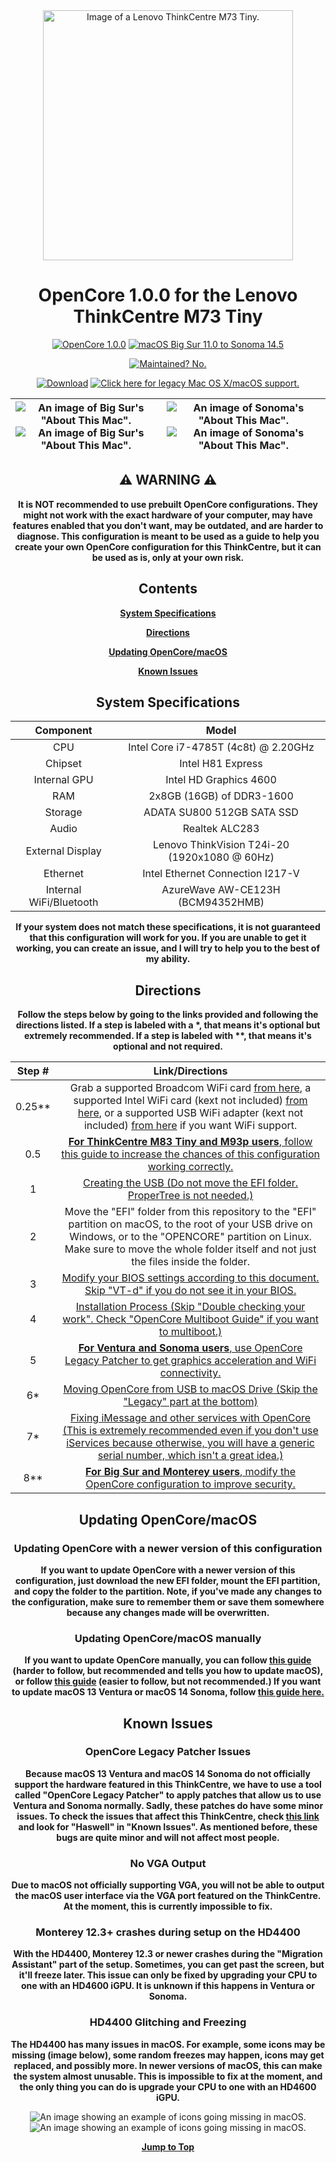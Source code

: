 <div align="center">

  <img src="https://github.com/UHDbits/M73-Tiny-OpenCore/raw/main/Resources/Images/ThinkCentre.png" alt="Image of a Lenovo ThinkCentre M73 Tiny." width="400px"/>
  
  # **OpenCore 1.0.0 for the Lenovo ThinkCentre M73 Tiny**
  
  [![OpenCore 1.0.0](https://img.shields.io/badge/OpenCore-1.0.0-004852)](https://github.com/acidanthera/OpenCorePkg)
  [![macOS Big Sur 11.0 to Sonoma 14.5](https://img.shields.io/badge/macOS-Big%20Sur%2011.0%20to%20Sonoma%2014.5-7D1B35?logo=apple)](https://apple.com/macos/sonoma)

  [![Maintained? No.](https://img.shields.io/badge/Maintained%3F-No.-red.svg)](/Resources/Documentation/Maintenance.md)
  
  [![Download](https://img.shields.io/badge/Download-114B14?logo=data:image/svg+xml;base64,PHN2ZyB4bWxucz0iaHR0cDovL3d3dy53My5vcmcvMjAwMC9zdmciIHZpZXdCb3g9IjAgMCAyNCAyNCIgd2lkdGg9IjI0IiBoZWlnaHQ9IjI0Ij48cGF0aCBkPSJNNC45NyAxMS4wM2EuNzUuNzUgMCAxIDEgMS4wNi0xLjA2TDExIDE0Ljk0VjIuNzVhLjc1Ljc1IDAgMCAxIDEuNSAwdjEyLjE5bDQuOTctNC45N2EuNzUuNzUgMCAxIDEgMS4wNiAxLjA2bC02LjI1IDYuMjVhLjc1Ljc1IDAgMCAxLTEuMDYgMGwtNi4yNS02LjI1Wm0tLjIyIDkuNDdhLjc1Ljc1IDAgMCAwIDAgMS41aDE0LjVhLjc1Ljc1IDAgMCAwIDAtMS41SDQuNzVaIiBzdHlsZT0iZmlsbDojZmZmZmZmIj48L3BhdGg+PC9zdmc+)](https://github.com/UHDbits/M73-Tiny-OpenCore/releases/latest)
  [![Click here for legacy Mac OS X/macOS support.](https://img.shields.io/badge/Click%20here%20for%20legacy%20Mac%20OS%20X%2FmacOS%20support.-792316)](https://github.com/UHDbits/M73-Tiny-OpenCore/tree/legacy)
  
  | ![An image of Big Sur's "About This Mac".](/Resources/Images/About%20This%20Mac/DarkBigSurAboutThisMac.png#gh-dark-mode-only) ![An image of Big Sur's "About This Mac".](/Resources/Images/About%20This%20Mac/LightBigSurAboutThisMac.png#gh-light-mode-only) | ![An image of Sonoma's "About This Mac".](/Resources/Images/About%20This%20Mac/DarkSonomaAboutThisMac.png#gh-dark-mode-only) ![An image of Sonoma's "About This Mac".](/Resources/Images/About%20This%20Mac/LightSonomaAboutThisMac.png#gh-light-mode-only) |
  | ----------------------------------------- | ----------------------------------------- |
  
  ## ⚠️ WARNING ⚠️
  
  **It is NOT recommended to use prebuilt OpenCore configurations. They might not work with the exact hardware of your computer, may have features enabled that you don't want, may be outdated, and are harder to diagnose. This configuration is meant to be used as a guide to help you create your own OpenCore configuration for this ThinkCentre, but it can be used as is, only at your own risk.**
  
  ## Contents
  
  [**System Specifications**](#system-specifications)
  
  [**Directions**](#directions)

  [**Updating OpenCore/macOS**](#updating-opencoremacos)

  [**Known Issues**](#known-issues)
  
  ## System Specifications
  
  | Component | Model |
  | :-: | :-: |
  | CPU | Intel Core i7-4785T (4c8t) @ 2.20GHz |
  | Chipset | Intel H81 Express |
  | Internal GPU | Intel HD Graphics 4600 |
  | RAM | 2x8GB (16GB) of DDR3-1600 |
  | Storage | ADATA SU800 512GB SATA SSD |
  | Audio | Realtek ALC283 |
  | External Display | Lenovo ThinkVision T24i-20 (1920x1080 @ 60Hz)
  | Ethernet | Intel Ethernet Connection I217-V |
  | Internal WiFi/Bluetooth | AzureWave AW-CE123H (BCM94352HMB) |
  
  **If your system does not match these specifications, it is not guaranteed that this configuration will work for you. If you are unable to get it working, you can create an issue, and I will try to help you to the best of my ability.**

  ## Directions
  
  **Follow the steps below by going to the links provided and following the directions listed. If a step is labeled with a &#42;, that means it's optional but extremely recommended. If a step is labeled with &#42;&#42;, that means it's optional and not required.**

  | Step # | Link/Directions |
  | :-: | :-: |
  | 0.25** | Grab a supported Broadcom WiFi card [from here](https://dortania.github.io/Wireless-Buyers-Guide/types-of-wireless-card/mpcie.html), a supported Intel WiFi card (kext not included) [from here](https://openintelwireless.github.io/itlwm/Compat.html#), or a supported USB WiFi adapter (kext not included) [from here](https://github.com/chris1111/Wireless-USB-OC-Big-Sur-Adapter#%EF%B8%8E---known-working-and-testing-adapter) if you want WiFi support. |
  | 0.5 | [**For ThinkCentre M83 Tiny and M93p users**, follow this guide to increase the chances of this configuration working correctly.](/Resources/Documentation/M83andM93.md) |
  | 1 | [Creating the USB (Do not move the EFI folder. ProperTree is not needed.)](https://dortania.github.io/OpenCore-Install-Guide/installer-guide/#making-the-installer) |
  | 2 | Move the "EFI" folder from this repository to the "EFI" partition on macOS, to the root of your USB drive on Windows, or to the "OPENCORE" partition on Linux. Make sure to move the whole folder itself and not just the files inside the folder. |
  | 3 | [Modify your BIOS settings according to this document. Skip "VT-d" if you do not see it in your BIOS.](/Resources/Documentation/BIOSSettings.md) |
  | 4 | [Installation Process (Skip "Double checking your work". Check "OpenCore Multiboot Guide" if you want to multiboot.)](https://dortania.github.io/OpenCore-Install-Guide/installation/installation-process.html#booting-the-opencore-usb) |
  | 5 | [**For Ventura and Sonoma users**, use OpenCore Legacy Patcher to get graphics acceleration and WiFi connectivity.](/Resources/Documentation/OCLP.md) |
  | 6* | [Moving OpenCore from USB to macOS Drive (Skip the "Legacy" part at the bottom)](https://dortania.github.io/OpenCore-Post-Install/universal/oc2hdd.html) |
  | 7* | [Fixing iMessage and other services with OpenCore (This is extremely recommended even if you don't use iServices because otherwise, you will have a generic serial number, which isn't a great idea.)](https://dortania.github.io/OpenCore-Post-Install/universal/iservices.html) |
  | 8** | [**For Big Sur and Monterey users**, modify the OpenCore configuration to improve security.](/Resources/Documentation/Security.md) |

  ## Updating OpenCore/macOS
  
  ### Updating OpenCore with a newer version of this configuration
  **If you want to update OpenCore with a newer version of this configuration, just download the new EFI folder, mount the EFI partition, and copy the folder to the partition. Note, if you've made any changes to the configuration, make sure to remember them or save them somewhere because any changes made will be overwritten.**

  ### Updating OpenCore/macOS manually
  **If you want to update OpenCore manually, you can follow [this guide](https://dortania.github.io/OpenCore-Post-Install/universal/update.html#updating-opencore) (harder to follow, but recommended and tells you how to update macOS), or follow [this guide](https://www.insanelymac.com/forum/topic/347035-guide-updating-and-maintaining-opencore-new-method/) (easier to follow, but not recommended.) If you want to update macOS 13 Ventura or macOS 14 Sonoma, follow [this guide here.](/Resources/Documentation/OCLP.md#before-updating-macos)**

  ## Known Issues

  ### OpenCore Legacy Patcher Issues
  **Because macOS 13 Ventura and macOS 14 Sonoma do not officially support the hardware featured in this ThinkCentre, we have to use a tool called "OpenCore Legacy Patcher" to apply patches that allow us to use Ventura and Sonoma normally. Sadly, these patches do have some minor issues. To check the issues that affect this ThinkCentre, check [this link](https://github.com/dortania/OpenCore-Legacy-Patcher/issues/1008/) and look for "Haswell" in "Known Issues". As mentioned before, these bugs are quite minor and will not affect most people.**

  ### No VGA Output
  **Due to macOS not officially supporting VGA, you will not be able to output the macOS user interface via the VGA port featured on the ThinkCentre. At the moment, this is currently impossible to fix.**

  ### Monterey 12.3+ crashes during setup on the HD4400
  **With the HD4400, Monterey 12.3 or newer crashes during the "Migration Assistant" part of the setup. Sometimes, you can get past the screen, but it'll freeze later. This issue can only be fixed by upgrading your CPU to one with an HD4600 iGPU. It is unknown if this happens in Ventura or Sonoma.**

  ### HD4400 Glitching and Freezing
  **The HD4400 has many issues in macOS. For example, some icons may be missing (image below), some random freezes may happen, icons may get replaced, and possibly more. In newer versions of macOS, this can make the system almost unusable. This is impossible to fix at the moment, and the only thing you can do is upgrade your CPU to one with an HD4600 iGPU.**

  ![An image showing an example of icons going missing in macOS.](/Resources/Images/Missing%20Icons/DarkMissingIcons.png#gh-dark-mode-only) ![An image showing an example of icons going missing in macOS.](/Resources/Images/Missing%20Icons/LightMissingIcons.png#gh-light-mode-only)
  
  [**Jump to Top**](#opencore-100-for-the-lenovo-thinkcentre-m73-tiny)

</div>
